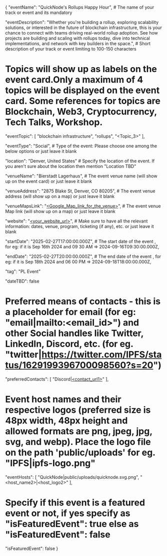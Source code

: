 {
  "eventName": "QuickNode's Rollups Happy Hour", # The name of your track or event and its mandatory

  "eventDescription": "Whether you're building a rollup, exploring scalability solutions, or interested in the future of blockchain infrastructure, this is your chance to connect with teams driving real-world rollup adoption. See how projects are building and scaling with rollups today, dive into technical implementations, and network with key builders in the space.", # Short description of your track or event limiting to 100-150 characters

  # Topics will show up as labels on the event card.Only a maximum of 4 topics will be displayed on the event card. Some references for topics are Blockchain, Web3, Cryptocurrency, Tech Talks, Workshop.
  
  "eventTopic": [
    "blockchain infrastructure",
    "rollups",
    "<Topic_3>"
  ],
  
  "eventType": "Social", # Type of the event: Please choose one among the below options or just leave it blank

  "location": "Denver, United States" # Specify the location of the event. If you aren't sure about the location then mention "Location TBD"

  "venueName": "Bierstadt Lagerhaus", # The event venue name (will show up on the event card) or just leave it blank

  "venueAddress": "2875 Blake St, Denver, CO 80205", # The event venue address (will show up on a map) or just leave it blank

  "venueMapsLink": "[<Google_Map_link_for_the_venue>](https://maps.app.goo.gl/fz2hC3b4Zxg2aB319)", # The event venue Map link (will show up on a map) or just leave it blank

  "website": "[<your_website_url>](https://lu.ma/quicknode-ethdenver25?tk=Xiyf3t)", # Make sure to have all the relevant information: dates, venue, program, ticketing (if any), etc. or just leave it blank

  "startDate": "2025-02-27T17:00:00.000Z", # The start date of the event , for eg: if it is Sep 16th 2024 and 09 30 AM => 2024-09-16T09:30:00.000Z,

  "endDate": "2025-02-27T20:00:00.000Z", # The end date of the event , for eg: if it is Sep 18th 2024 and 06 00 PM => 2024-09-18T18:00:00.000Z,

  "tag": "PL Event"

  "dateTBD": false

  # Preferred means of contacts - this is a placeholder for email (for eg:  "email|mailto:<email_id>") and other Social handles like Twitter, LinkedIn, Discord, etc. (for eg. "twitter|https://twitter.com/IPFS/status/1629199396700098560?s=20")

  "preferredContacts": [
   "Discord|[<contact_url1>](https://discord.com/invite/quicknode)"
  ],

  # Event host names and their respective logos (preferred size is 48px width, 48px height and allowed formats are png, jpeg, jpg, svg, and webp). Place the logo file on the path 'public/uploads' for eg. "IPFS|ipfs-logo.png"

  "eventHosts": [
    "QuickNode|public/uploads/quicknode.svg.png",
    "<host_name2>|<host_logo2>"
  ],

  # Specify if this event is a featured event or not, if yes specify as "isFeaturedEvent": true else as "isFeaturedEvent": false
  "isFeaturedEvent": false
}
